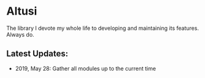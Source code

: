 # Altusi

The library I devote my whole life to developing and maintaining its features. Always do.

## Latest Updates:
* 2019, May 28: Gather all modules up to the current time
